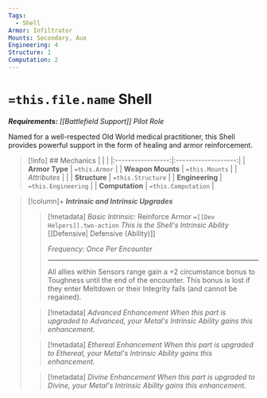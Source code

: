 ```yaml
---
Tags:
  - Shell
Armor: Infiltrator
Mounts: Secondary, Aux
Engineering: 4
Structure: 1
Computation: 2
---
```

# `=this.file.name` Shell 
***Requirements:*** *[[Battlefield Support]] Pilot Role*

Named for a well-respected Old World medical practitioner, this Shell provides powerful support in the form of healing and armor reinforcement. 
>[!info] ## Mechanics 
|                   |                     |
|:-----------------:|:-------------------:|
|  **Armor Type**   |    `=this.Armor`    |
| **Weapon Mounts** |   `=this.Mounts`    |
|   *Attributes*    |                     |
|   **Structure**   |  `=this.Structure`  |
|  **Engineering**  | `=this.Engineering` |
|  **Computation**  | `=this.Computation` |

>[!column]+ ***Intrinsic and Intrinsic Upgrades*** 
> 
>> [!metadata] *Basic Intrinsic:* Reinforce Armor `=[[Dev Helpers]].two-action`
>> *This is the Shell's Intrinsic Ability*
>> [[Defensive\| Defensive (Ability)]]
>> 
>> *Frequency: Once Per Encounter*
>> - - -
>> All allies within Sensors range gain a +2 circumstance bonus to Toughness until the end of the encounter. This bonus is lost if they enter Meltdown or their Integrity fails (and cannot be regained).
>
>> [!metadata] *Advanced Enhancement*
>> *When this part is upgraded to Advanced, your Metal's Intrinsic Ability gains this enhancement.*
>
>> [!metadata] *Ethereal Enhancement*
>>*When this part is upgraded to Ethereal, your Metal's Intrinsic Ability gains this enhancement.*
>
>> [!metadata] *Divine Enhancement*
>>*When this part is upgraded to Divine, your Metal's Intrinsic Ability gains this enhancement.*